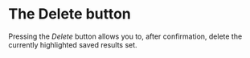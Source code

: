 # The Delete button

Pressing the _Delete_ button allows you to, after confirmation, delete the
currently highlighted saved results set.
